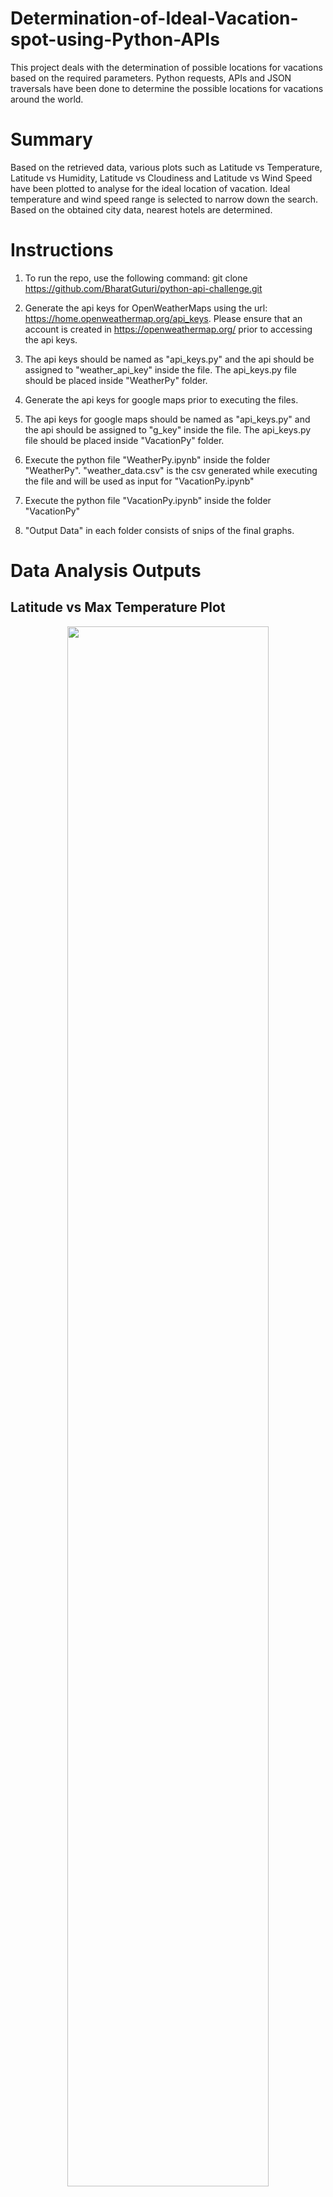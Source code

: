 # Determination-of-Ideal-Vacation-spot-using-Python-APIs
This project deals with the determination of possible locations for vacations based on the required parameters. Python requests, APIs and JSON traversals have been done to determine the possible locations for vacations around the world. 

# Summary
Based on the retrieved data, various plots such as Latitude vs Temperature, Latitude vs Humidity, Latitude vs Cloudiness and Latitude vs Wind Speed have been plotted to analyse for the ideal location of vacation. Ideal temperature and wind speed range is selected to narrow down the search. Based on the obtained city data, nearest hotels are determined.

# Instructions

1)  To run the repo, use the following command:
    git clone https://github.com/BharatGuturi/python-api-challenge.git
    
2)  Generate the api keys for OpenWeatherMaps using the url: https://home.openweathermap.org/api_keys. Please ensure that an account is created in https://openweathermap.org/ prior to accessing the api keys.

3)  The api keys should be named as "api_keys.py" and the api should be assigned to "weather_api_key" inside the file. The api_keys.py file should be placed inside "WeatherPy" folder.

4)  Generate the api keys for google maps prior to executing the files.

5)  The api keys for google maps should be named as "api_keys.py" and the api should be assigned to "g_key" inside the file. The api_keys.py file should be placed inside "VacationPy" folder.

6)  Execute the python file "WeatherPy.ipynb" inside the folder "WeatherPy". "weather_data.csv" is the csv generated while executing the file and will be used as input for "VacationPy.ipynb"

7)  Execute the python file "VacationPy.ipynb" inside the folder "VacationPy"

8)  "Output Data" in each folder consists of snips of the final graphs.

# Data Analysis Outputs

## Latitude vs Max Temperature Plot

<p align="center"><img src='https://github.com/BharatGuturi/python-api-challenge/blob/main/Output/LatitudevsMaxTemp.png' width = 80% ></p> 

## Latitude vs Min Temperature Plot

<p align="center"><img src='https://github.com/BharatGuturi/python-api-challenge/blob/main/Output/LatitudevsMinTemp.png' width = 80% ></p> 

## Latitude vs Temperature Plot

<p align="center"><img src='https://github.com/BharatGuturi/python-api-challenge/blob/main/Output/LatitudevsTemp.png' width = 80% ></p>

## Latitude vs Humidity Plot

<p align="center"><img src='https://github.com/BharatGuturi/python-api-challenge/blob/main/Output/LatitudevsHumidity.png' width = 80% ></p>

## Latitude vs Cloudiness Plot

<p align="center"><img src='https://github.com/BharatGuturi/python-api-challenge/blob/main/Output/LatitudevsCloudiness.png' width = 80% ></p>

## Latitude vs Wind Speed Plot

<p align="center"><img src='https://github.com/BharatGuturi/python-api-challenge/blob/main/Output/LatitudevsWindSpeed.png' width = 80% ></p>

## Latitude vs Max Temp Linear Regression in Northern Hemisphere

<p align="center"><img src='https://github.com/BharatGuturi/python-api-challenge/blob/main/Output/NorthLatitudevsMaxTempNorth.png' width = 80% ></p>

## Latitude vs Max Temp Linear Regression in Southern Hemisphere

<p align="center"><img src='https://github.com/BharatGuturi/python-api-challenge/blob/main/Output/SouthLatitudevsMaxTempSouth.png' width = 80% ></p>

## Latitude vs Humidity Linear Regression in Northern Hemisphere

<p align="center"><img src='https://github.com/BharatGuturi/python-api-challenge/blob/main/Output/NorthLatitudevsHumidityNorth.png' width = 80% ></p>

## Latitude vs Humidity Linear Regression in Southern Hemisphere

<p align="center"><img src='https://github.com/BharatGuturi/python-api-challenge/blob/main/Output/SouthLatitudevsHumiditySouth.png' width = 80% ></p>

## Latitude vs Cloudiness Linear Regression in Northern Hemisphere

<p align="center"><img src='https://github.com/BharatGuturi/python-api-challenge/blob/main/Output/NorthLatitudevsCloudinessNorth.png' width = 80% ></p>

## Latitude vs Cloudiness Linear Regression in Southern Hemisphere

<p align="center"><img src='https://github.com/BharatGuturi/python-api-challenge/blob/main/Output/SouthLatitudevsCloudinessSouth.png' width = 80% ></p>

## Latitude vs Wind Speed Linear Regression in Northern Hemisphere

<p align="center"><img src='https://github.com/BharatGuturi/python-api-challenge/blob/main/Output/NorthLatitudevsWindSpeedNorth.png' width = 80% ></p>

## Latitude vs Wind Speed Linear Regression in Southern Hemisphere

<p align="center"><img src='https://github.com/BharatGuturi/python-api-challenge/blob/main/Output/SouthLatitudevsWindSpeedSouth.png' width = 80% ></p>

## Heatmap showing humidity of various locations

<p align="center"><img src='https://github.com/BharatGuturi/python-api-challenge/blob/main/Output/HeatmapHumidity.png' width = 80% ></p>

## Heatmap showing probable vacation locations based on few parameters

<p align="center"><img src='https://github.com/BharatGuturi/python-api-challenge/blob/main/Output/HeatmapVacationLocation.png' width = 80% ></p>


